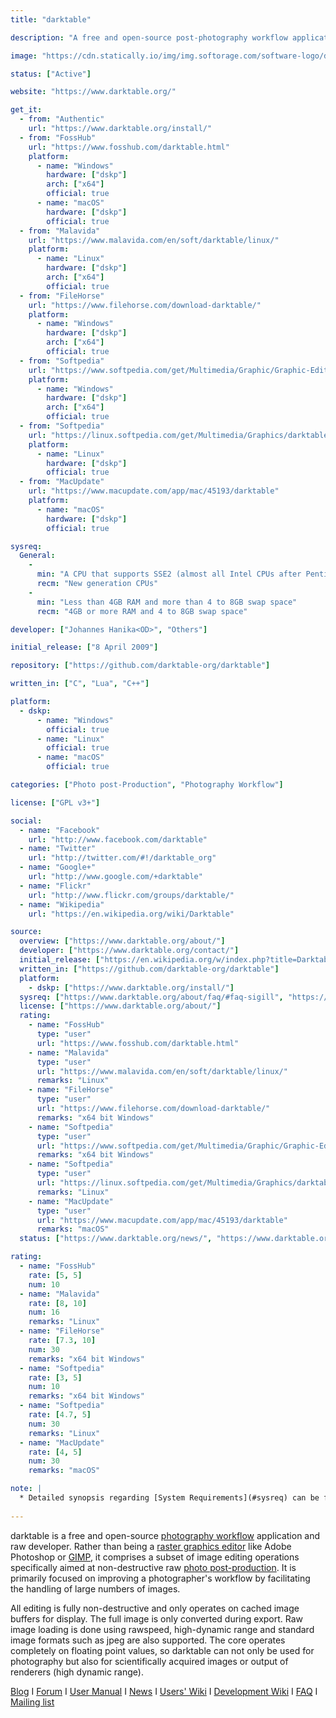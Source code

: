 ```yaml
---
title: "darktable"

description: "A free and open-source post-photography workflow application and raw developer"

image: "https://cdn.statically.io/img/img.softorage.com/software-logo/darktable.png?h=64"

status: ["Active"]

website: "https://www.darktable.org/"

get_it:
  - from: "Authentic"
    url: "https://www.darktable.org/install/"
  - from: "FossHub"
    url: "https://www.fosshub.com/darktable.html"
    platform:
      - name: "Windows"
        hardware: ["dskp"]
        arch: ["x64"]
        official: true
      - name: "macOS"
        hardware: ["dskp"]
        official: true
  - from: "Malavida"
    url: "https://www.malavida.com/en/soft/darktable/linux/"
    platform:
      - name: "Linux"
        hardware: ["dskp"]
        arch: ["x64"]
        official: true
  - from: "FileHorse"
    url: "https://www.filehorse.com/download-darktable/"
    platform:
      - name: "Windows"
        hardware: ["dskp"]
        arch: ["x64"]
        official: true
  - from: "Softpedia"
    url: "https://www.softpedia.com/get/Multimedia/Graphic/Graphic-Editors/darktable.shtml"
    platform:
      - name: "Windows"
        hardware: ["dskp"]
        arch: ["x64"]
        official: true
  - from: "Softpedia"
    url: "https://linux.softpedia.com/get/Multimedia/Graphics/darktable-51811.shtml"
    platform:
      - name: "Linux"
        hardware: ["dskp"]
        official: true
  - from: "MacUpdate"
    url: "https://www.macupdate.com/app/mac/45193/darktable"
    platform:
      - name: "macOS"
        hardware: ["dskp"]
        official: true

sysreq:
  General:
    -
      min: "A CPU that supports SSE2 (almost all Intel CPUs after Pentium 4)"
      recm: "New generation CPUs"
    -
      min: "Less than 4GB RAM and more than 4 to 8GB swap space"
      recm: "4GB or more RAM and 4 to 8GB swap space"

developer: ["Johannes Hanika<OD>", "Others"]

initial_release: ["8 April 2009"]

repository: ["https://github.com/darktable-org/darktable"]

written_in: ["C", "Lua", "C++"]

platform:
  - dskp:
      - name: "Windows"
        official: true
      - name: "Linux"
        official: true
      - name: "macOS"
        official: true

categories: ["Photo post-Production", "Photography Workflow"]

license: ["GPL v3+"]

social:
  - name: "Facebook"
    url: "http://www.facebook.com/darktable"
  - name: "Twitter"
    url: "http://twitter.com/#!/darktable_org"
  - name: "Google+"
    url: "http://www.google.com/+darktable"
  - name: "Flickr"
    url: "http://www.flickr.com/groups/darktable/"
  - name: "Wikipedia"
    url: "https://en.wikipedia.org/wiki/Darktable"

source:
  overview: ["https://www.darktable.org/about/"]
  developer: ["https://www.darktable.org/contact/"]
  initial_release: ["https://en.wikipedia.org/w/index.php?title=Darktable&oldid=878467735", "http://www.darktable.org/news/8/", "http://www.darktable.org/blog/11/"]
  written_in: ["https://github.com/darktable-org/darktable"]
  platform:
    - dskp: ["https://www.darktable.org/install/"]
  sysreq: ["https://www.darktable.org/about/faq/#faq-sigill", "https://www.darktable.org/2012/03/darktable-and-memory/", "https://lewiscollard.com/computar/darktable-linux-review/"]
  license: ["https://www.darktable.org/about/"]
  rating:
    - name: "FossHub"
      type: "user"
      url: "https://www.fosshub.com/darktable.html"
    - name: "Malavida"
      type: "user"
      url: "https://www.malavida.com/en/soft/darktable/linux/"
      remarks: "Linux"
    - name: "FileHorse"
      type: "user"
      url: "https://www.filehorse.com/download-darktable/"
      remarks: "x64 bit Windows"
    - name: "Softpedia"
      type: "user"
      url: "https://www.softpedia.com/get/Multimedia/Graphic/Graphic-Editors/darktable.shtml"
      remarks: "x64 bit Windows"
    - name: "Softpedia"
      type: "user"
      url: "https://linux.softpedia.com/get/Multimedia/Graphics/darktable-51811.shtml"
      remarks: "Linux"
    - name: "MacUpdate"
      type: "user"
      url: "https://www.macupdate.com/app/mac/45193/darktable"
      remarks: "macOS"
  status: ["https://www.darktable.org/news/", "https://www.darktable.org/blog/"]

rating:
  - name: "FossHub"
    rate: [5, 5]
    num: 10
  - name: "Malavida"
    rate: [8, 10]
    num: 16
    remarks: "Linux"
  - name: "FileHorse"
    rate: [7.3, 10]
    num: 30
    remarks: "x64 bit Windows"
  - name: "Softpedia"
    rate: [3, 5]
    num: 10
    remarks: "x64 bit Windows"
  - name: "Softpedia"
    rate: [4.7, 5]
    num: 30
    remarks: "Linux"
  - name: "MacUpdate"
    rate: [4, 5]
    num: 30
    remarks: "macOS"

note: |
  * Detailed synopsis regarding [System Requirements](#sysreq) can be found at [this link](https://www.darktable.org/2012/03/darktable-and-memory/).
  
---
```

  darktable is a free and open-source [photography workflow](/categories/photography-workflow) application and raw developer. Rather than being a [raster graphics editor](raster-graphics-editor) like Adobe Photoshop or [GIMP](/software/gimp), it comprises a subset of image editing operations specifically aimed at non-destructive raw [photo post-production](photo-post-production). It is primarily focused on improving a photographer's workflow by facilitating the handling of large numbers of images.
  
  All editing is fully non-destructive and only operates on cached image buffers for display. The full image is only converted during export. Raw image loading is done using rawspeed, high-dynamic range and standard image formats such as jpeg are also supported. The core operates completely on floating point values, so darktable can not only be used for photography but also for scientifically acquired images or output of renderers (high dynamic range).
  
  [Blog](https://www.darktable.org/blog/)  I  [Forum](https://discuss.pixls.us/c/software/darktable)  I  [User Manual](http://www.darktable.org/usermanual/en/)  I  [News](https://www.darktable.org/news/)  I  [Users' Wiki](https://redmine.darktable.org/projects/users/wiki)  I  [Development Wiki](https://redmine.darktable.org/projects/darktable/wiki)  I  [FAQ](https://www.darktable.org/about/faq/)  I  [Mailing list](https://www.darktable.org/contact/)
  




